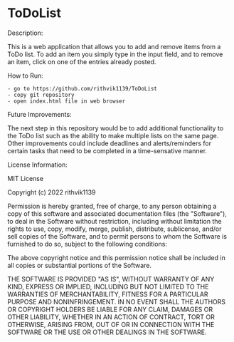 # ToDoList

Description: 

This is a web application that allows you to add and remove items from a ToDo list. To add an item you simply type in the input field, and to remove an item, click on one of the entries already posted.

How to Run: 

    - go to https://github.com/rithvik1139/ToDoList
    - copy git repository
    - open index.html file in web browser

Future Improvements: 

The next step in this repository would be to add additional functionality to the ToDo list such as the ability to make multiple lists on the same page. Other improvements could include deadlines and alerts/reminders for certain tasks that need to be completed in a time-sensative manner.

License Information:

MIT License

Copyright (c) 2022 rithvik1139

Permission is hereby granted, free of charge, to any person obtaining a copy
of this software and associated documentation files (the "Software"), to deal
in the Software without restriction, including without limitation the rights
to use, copy, modify, merge, publish, distribute, sublicense, and/or sell
copies of the Software, and to permit persons to whom the Software is
furnished to do so, subject to the following conditions:

The above copyright notice and this permission notice shall be included in all
copies or substantial portions of the Software.

THE SOFTWARE IS PROVIDED "AS IS", WITHOUT WARRANTY OF ANY KIND, EXPRESS OR
IMPLIED, INCLUDING BUT NOT LIMITED TO THE WARRANTIES OF MERCHANTABILITY,
FITNESS FOR A PARTICULAR PURPOSE AND NONINFRINGEMENT. IN NO EVENT SHALL THE
AUTHORS OR COPYRIGHT HOLDERS BE LIABLE FOR ANY CLAIM, DAMAGES OR OTHER
LIABILITY, WHETHER IN AN ACTION OF CONTRACT, TORT OR OTHERWISE, ARISING FROM,
OUT OF OR IN CONNECTION WITH THE SOFTWARE OR THE USE OR OTHER DEALINGS IN THE
SOFTWARE.
